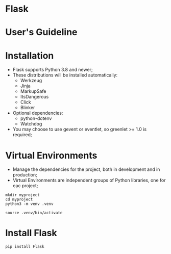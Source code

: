 # Flask

# User's Guideline

# Installation

- Flask supports Python 3.8 and newer;
- These distributions will be installed automatically:
    - Werkzeug
    - Jinja
    - MarkupSafe
    - ItsDangerous
    - Click
    - Blinker
- Optional dependencies:
    - python-dotenv
    - Watchdog
- You may choose to use gevent or eventlet, so greenlet >= 1.0 is required;

# Virtual Environments

- Manage the dependencies for the project, both in development and in production;
- Virtual Environments are independent groups of Python libraries, one for eac project;
```
mkdir myproject
cd myproject
python3 -m venv .venv
```
```
source .venv/bin/activate
```

# Install Flask

```
pip install Flask
```